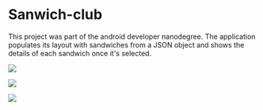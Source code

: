 # Sanwich-club
This project was part of the android developer nanodegree.
The application populates its layout with sandwiches from a JSON object and shows the details of each sandwich once it's selected.

![](https://i.imgur.com/bLGutjl.png)

![](https://i.imgur.com/VfBGwij.png)

![](https://i.imgur.com/QIRXB2O.png)
